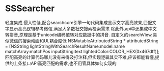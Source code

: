 # SSSearcher
轻度集成,侵入性低,配合searchcore引擎一句代码集成显示文字高亮效果,匹配文字显示高亮逻辑参考微信,满足大多数社交搜索检索需求
除此外,api中还集成中文转拼音,原理是基于unicode编码值转对应数据中的拼音.
自定义的searchView,类似微信的搜索动画和UI,耦合度低
NSMutableAttributedString * attributedString = [NSString lightStringWithSearchResultName:model.name matchArray:matchPos inputString:text lightedColor:COLOR_HEX(0x467dff)];
匹配高亮的计算代码哪儿没有来得及打注释,但实现逻辑其实不难,应该都能看懂,提供的上条接口API高亮匹配的需求,也不用管具体如何实现的
